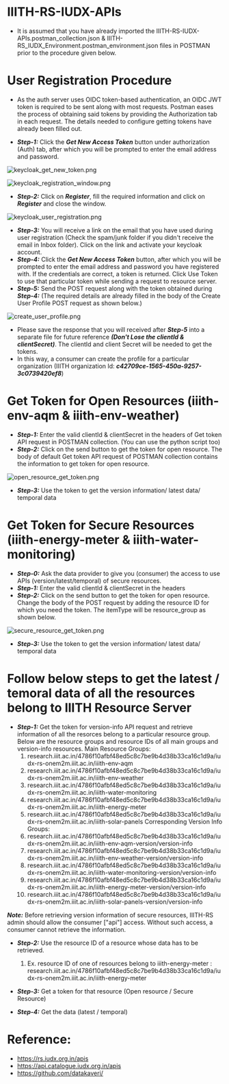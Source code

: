# IIITH-RS-IUDX-APIs
* It is assumed that you have already imported the IIITH-RS-IUDX-APIs.postman_collection.json & IIITH-RS_IUDX_Environment.postman_environment.json files in POSTMAN prior to the procedure given below.

# User Registration Procedure
* As the auth server uses OIDC token-based authentication, an OIDC JWT token is required to be sent along with most requests. Postman eases the process of obtaining said tokens by providing the Authorization tab in each request. The details needed to configure getting tokens have already been filled out. 

* ***Step-1:*** Click the ***Get New Access Token*** button under authorization (Auth) tab, after which you will be prompted to enter the email address and password.

![keycloak_get_new_token.png](https://github.com/smartcityresearch/IIITH-RS-APIs/blob/main/IUDX-APIs/images/keycloak_get_new_token.png)

![keycloak_registration_window.png](https://github.com/smartcityresearch/IIITH-RS-APIs/blob/main/IUDX-APIs/images/keycloak_registration_window.png)
* ***Step-2:*** Click on ***Register***,  fill the required information and click on ***Register*** and close the window.

![keycloak_user_registration.png](https://github.com/smartcityresearch/IIITH-RS-APIs/blob/main/IUDX-APIs/images/keycloak_user_registration.png)
* ***Step-3:*** You will receive a link on the email that you have used during user registration (Check the spam/junk folder if you didn't receive the email in Inbox folder). Click on the link and activate your keycloak account.
* ***Step-4:*** Click the ***Get New Access Token*** button, after which you will be prompted to enter the email address and password you have registered with. If the credentials are correct, a token is returned. Click Use Token to use that particular token while sending a request to resource server.
* ***Step-5:*** Send the POST request along with the token obtained during ***Step-4:***  (The required details are already filled in the body of the Create User Profile POST request as shown below.)

![create_user_profile.png](https://github.com/smartcityresearch/IIITH-RS-APIs/blob/main/IUDX-APIs/images/create_user_profile.png)
* Please save the response that you will received after ***Step-5*** into a separate file for future reference ***(Don't Lose the clientId & clientSecret)***. The clientId and client Secret will be needed to get the tokens. 
* In this way, a consumer can create the profile for a particular organization (IIITH organization Id: ***c42709ce-1565-450a-9257-3c0739420ef8***)

# Get Token for Open Resources (iiith-env-aqm & iiith-env-weather)
* ***Step-1:*** Enter the valid clientId & clientSecret in the headers of Get token API request in POSTMAN collection. (You can use the python script too)
* ***Step-2:*** Click on the send button to get the token for open resource. The body of default Get token API request of POSTMAN collection contains the information to get token for open resource.

![open_resource_get_token.png](https://github.com/smartcityresearch/IIITH-RS-APIs/blob/main/IUDX-APIs/images/open_resource_get_token.png)
* ***Step-3:*** Use the token to get the version information/ latest data/ temporal data

# Get Token for Secure Resources (iiith-energy-meter & iiith-water-monitoring)
* ***Step-0:*** Ask the data provider to give you (consumer) the access to use APIs (version/latest/temporal) of secure resources.
* ***Step-1:*** Enter the valid clientId & clientSecret in the headers
* ***Step-2:*** Click on the send button to get the token for open resource. Change the body of the POST request by adding the resource ID for which you need the token. The itemType will be resource_group as shown below.

![secure_resource_get_token.png](https://github.com/smartcityresearch/IIITH-RS-APIs/blob/main/IUDX-APIs/images/secure_resource_get_token.png)
* ***Step-3:*** Use the token to get the version information/ latest data/ temporal data


# Follow below steps to get the latest / temoral data of all the resources belong to IIITH Resource Server
* ***Step-1:*** Get the token for version-info API request and retrieve information of all the resorces belong to a particular resource group. Below are the resource groups and resource IDs of all main groups and version-info resources.
Main Resource Groups:
    1. research.iiit.ac.in/4786f10afbf48ed5c8c7be9b4d38b33ca16c1d9a/iudx-rs-onem2m.iiit.ac.in/iiith-env-aqm
    2. research.iiit.ac.in/4786f10afbf48ed5c8c7be9b4d38b33ca16c1d9a/iudx-rs-onem2m.iiit.ac.in/iiith-env-weather
    3. research.iiit.ac.in/4786f10afbf48ed5c8c7be9b4d38b33ca16c1d9a/iudx-rs-onem2m.iiit.ac.in/iiith-water-monitoring
    4. research.iiit.ac.in/4786f10afbf48ed5c8c7be9b4d38b33ca16c1d9a/iudx-rs-onem2m.iiit.ac.in/iiith-energy-meter
    5. research.iiit.ac.in/4786f10afbf48ed5c8c7be9b4d38b33ca16c1d9a/iudx-rs-onem2m.iiit.ac.in/iiith-solar-panels
Corresponding Version Info Groups:
    1. research.iiit.ac.in/4786f10afbf48ed5c8c7be9b4d38b33ca16c1d9a/iudx-rs-onem2m.iiit.ac.in/iiith-env-aqm-version/version-info
    2. research.iiit.ac.in/4786f10afbf48ed5c8c7be9b4d38b33ca16c1d9a/iudx-rs-onem2m.iiit.ac.in/iiith-env-weather-version/version-info
    3. research.iiit.ac.in/4786f10afbf48ed5c8c7be9b4d38b33ca16c1d9a/iudx-rs-onem2m.iiit.ac.in/iiith-water-monitoring-version/version-info
    4. research.iiit.ac.in/4786f10afbf48ed5c8c7be9b4d38b33ca16c1d9a/iudx-rs-onem2m.iiit.ac.in/iiith-energy-meter-version/version-info
    5. research.iiit.ac.in/4786f10afbf48ed5c8c7be9b4d38b33ca16c1d9a/iudx-rs-onem2m.iiit.ac.in/iiith-solar-panels-version/version-info
    
***Note:*** Before retrieving version information of secure resources, IIITH-RS admin should allow the consumer ["api"] access. Without such access, a consumer cannot retrieve the information.

* ***Step-2:*** Use the resource ID of a resource whose data has to be retrieved. 
    1. Ex. resource ID of one of resources belong to iiith-energy-meter : research.iiit.ac.in/4786f10afbf48ed5c8c7be9b4d38b33ca16c1d9a/iudx-rs-onem2m.iiit.ac.in/iiith-energy-meter

* ***Step-3:*** Get a token for that resource (Open resource / Secure Resource)

* ***Step-4:*** Get the data (latest / temporal)


# Reference:
* https://rs.iudx.org.in/apis
* https://api.catalogue.iudx.org.in/apis
* https://github.com/datakaveri/

